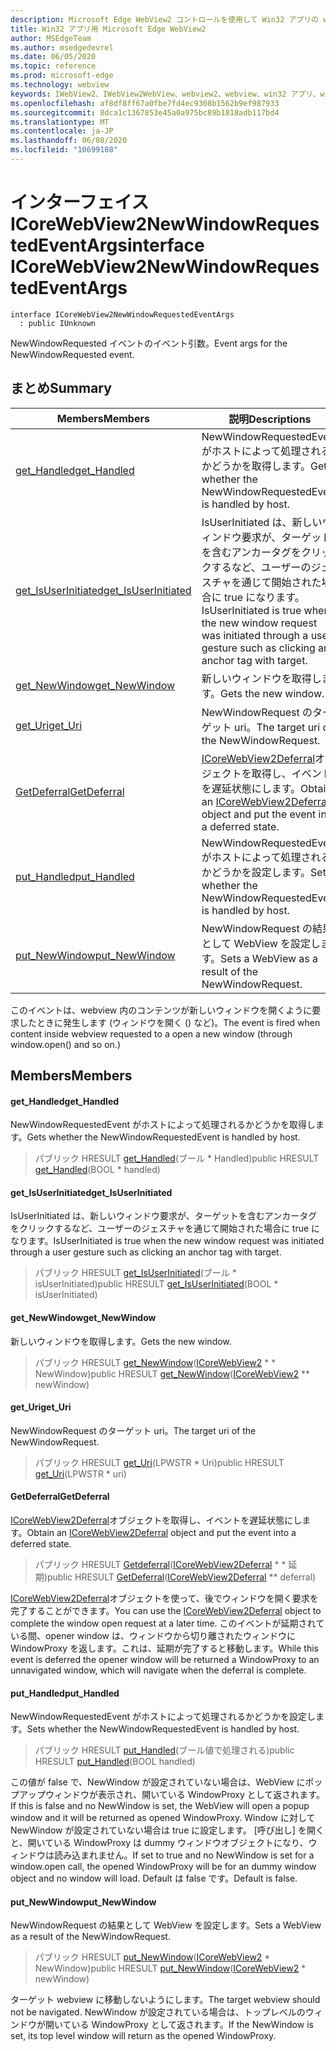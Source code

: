 ```yaml
---
description: Microsoft Edge WebView2 コントロールを使用して Win32 アプリの web コンテンツをホストする
title: Win32 アプリ用 Microsoft Edge WebView2
author: MSEdgeTeam
ms.author: msedgedevrel
ms.date: 06/05/2020
ms.topic: reference
ms.prod: microsoft-edge
ms.technology: webview
keywords: IWebView2、IWebView2WebView、webview2、webview、win32 アプリ、win32、edge、ICoreWebView2、ICoreWebView2Controller、browser control、edge html
ms.openlocfilehash: af8df8ff67a0fbe7fd4ec9308b1562b9ef987933
ms.sourcegitcommit: 8dca1c1367853e45a0a975bc89b1818adb117bd4
ms.translationtype: MT
ms.contentlocale: ja-JP
ms.lasthandoff: 06/08/2020
ms.locfileid: "10699108"
---
```

# <span data-ttu-id="00617-104">インターフェイス ICoreWebView2NewWindowRequestedEventArgs</span><span class="sxs-lookup"><span data-stu-id="00617-104">interface ICoreWebView2NewWindowRequestedEventArgs</span></span> 

```
interface ICoreWebView2NewWindowRequestedEventArgs
  : public IUnknown
```

<span data-ttu-id="00617-105">NewWindowRequested イベントのイベント引数。</span><span class="sxs-lookup"><span data-stu-id="00617-105">Event args for the NewWindowRequested event.</span></span>

## <span data-ttu-id="00617-106">まとめ</span><span class="sxs-lookup"><span data-stu-id="00617-106">Summary</span></span>

 <span data-ttu-id="00617-107">Members</span><span class="sxs-lookup"><span data-stu-id="00617-107">Members</span></span>                        | <span data-ttu-id="00617-108">説明</span><span class="sxs-lookup"><span data-stu-id="00617-108">Descriptions</span></span>
--------------------------------|---------------------------------------------
[<span data-ttu-id="00617-109">get_Handled</span><span class="sxs-lookup"><span data-stu-id="00617-109">get_Handled</span></span>](#get_handled) | <span data-ttu-id="00617-110">NewWindowRequestedEvent がホストによって処理されるかどうかを取得します。</span><span class="sxs-lookup"><span data-stu-id="00617-110">Gets whether the NewWindowRequestedEvent is handled by host.</span></span>
[<span data-ttu-id="00617-111">get_IsUserInitiated</span><span class="sxs-lookup"><span data-stu-id="00617-111">get_IsUserInitiated</span></span>](#get_isuserinitiated) | <span data-ttu-id="00617-112">IsUserInitiated は、新しいウィンドウ要求が、ターゲットを含むアンカータグをクリックするなど、ユーザーのジェスチャを通じて開始された場合に true になります。</span><span class="sxs-lookup"><span data-stu-id="00617-112">IsUserInitiated is true when the new window request was initiated through a user gesture such as clicking an anchor tag with target.</span></span>
[<span data-ttu-id="00617-113">get_NewWindow</span><span class="sxs-lookup"><span data-stu-id="00617-113">get_NewWindow</span></span>](#get_newwindow) | <span data-ttu-id="00617-114">新しいウィンドウを取得します。</span><span class="sxs-lookup"><span data-stu-id="00617-114">Gets the new window.</span></span>
[<span data-ttu-id="00617-115">get_Uri</span><span class="sxs-lookup"><span data-stu-id="00617-115">get_Uri</span></span>](#get_uri) | <span data-ttu-id="00617-116">NewWindowRequest のターゲット uri。</span><span class="sxs-lookup"><span data-stu-id="00617-116">The target uri of the NewWindowRequest.</span></span>
[<span data-ttu-id="00617-117">GetDeferral</span><span class="sxs-lookup"><span data-stu-id="00617-117">GetDeferral</span></span>](#getdeferral) | <span data-ttu-id="00617-118">[ICoreWebView2Deferral](icorewebview2deferral.md)オブジェクトを取得し、イベントを遅延状態にします。</span><span class="sxs-lookup"><span data-stu-id="00617-118">Obtain an [ICoreWebView2Deferral](icorewebview2deferral.md) object and put the event into a deferred state.</span></span>
[<span data-ttu-id="00617-119">put_Handled</span><span class="sxs-lookup"><span data-stu-id="00617-119">put_Handled</span></span>](#put_handled) | <span data-ttu-id="00617-120">NewWindowRequestedEvent がホストによって処理されるかどうかを設定します。</span><span class="sxs-lookup"><span data-stu-id="00617-120">Sets whether the NewWindowRequestedEvent is handled by host.</span></span>
[<span data-ttu-id="00617-121">put_NewWindow</span><span class="sxs-lookup"><span data-stu-id="00617-121">put_NewWindow</span></span>](#put_newwindow) | <span data-ttu-id="00617-122">NewWindowRequest の結果として WebView を設定します。</span><span class="sxs-lookup"><span data-stu-id="00617-122">Sets a WebView as a result of the NewWindowRequest.</span></span>

<span data-ttu-id="00617-123">このイベントは、webview 内のコンテンツが新しいウィンドウを開くように要求したときに発生します (ウィンドウを開く () など)。</span><span class="sxs-lookup"><span data-stu-id="00617-123">The event is fired when content inside webview requested to a open a new window (through window.open() and so on.)</span></span>

## <span data-ttu-id="00617-124">Members</span><span class="sxs-lookup"><span data-stu-id="00617-124">Members</span></span>

#### <span data-ttu-id="00617-125">get_Handled</span><span class="sxs-lookup"><span data-stu-id="00617-125">get_Handled</span></span> 

<span data-ttu-id="00617-126">NewWindowRequestedEvent がホストによって処理されるかどうかを取得します。</span><span class="sxs-lookup"><span data-stu-id="00617-126">Gets whether the NewWindowRequestedEvent is handled by host.</span></span>

> <span data-ttu-id="00617-127">パブリック HRESULT [get_Handled](#get_handled)(ブール \* Handled)</span><span class="sxs-lookup"><span data-stu-id="00617-127">public HRESULT [get_Handled](#get_handled)(BOOL \* handled)</span></span>

#### <span data-ttu-id="00617-128">get_IsUserInitiated</span><span class="sxs-lookup"><span data-stu-id="00617-128">get_IsUserInitiated</span></span> 

<span data-ttu-id="00617-129">IsUserInitiated は、新しいウィンドウ要求が、ターゲットを含むアンカータグをクリックするなど、ユーザーのジェスチャを通じて開始された場合に true になります。</span><span class="sxs-lookup"><span data-stu-id="00617-129">IsUserInitiated is true when the new window request was initiated through a user gesture such as clicking an anchor tag with target.</span></span>

> <span data-ttu-id="00617-130">パブリック HRESULT [get_IsUserInitiated](#get_isuserinitiated)(ブール \* isUserInitiated)</span><span class="sxs-lookup"><span data-stu-id="00617-130">public HRESULT [get_IsUserInitiated](#get_isuserinitiated)(BOOL \* isUserInitiated)</span></span>

#### <span data-ttu-id="00617-131">get_NewWindow</span><span class="sxs-lookup"><span data-stu-id="00617-131">get_NewWindow</span></span> 

<span data-ttu-id="00617-132">新しいウィンドウを取得します。</span><span class="sxs-lookup"><span data-stu-id="00617-132">Gets the new window.</span></span>

> <span data-ttu-id="00617-133">パブリック HRESULT [get_NewWindow](#get_newwindow)([ICoreWebView2](icorewebview2.md) \* \* NewWindow)</span><span class="sxs-lookup"><span data-stu-id="00617-133">public HRESULT [get_NewWindow](#get_newwindow)([ICoreWebView2](icorewebview2.md) \*\* newWindow)</span></span>

#### <span data-ttu-id="00617-134">get_Uri</span><span class="sxs-lookup"><span data-stu-id="00617-134">get_Uri</span></span> 

<span data-ttu-id="00617-135">NewWindowRequest のターゲット uri。</span><span class="sxs-lookup"><span data-stu-id="00617-135">The target uri of the NewWindowRequest.</span></span>

> <span data-ttu-id="00617-136">パブリック HRESULT [get_Uri](#get_uri)(LPWSTR \* Uri)</span><span class="sxs-lookup"><span data-stu-id="00617-136">public HRESULT [get_Uri](#get_uri)(LPWSTR \* uri)</span></span>

#### <span data-ttu-id="00617-137">GetDeferral</span><span class="sxs-lookup"><span data-stu-id="00617-137">GetDeferral</span></span> 

<span data-ttu-id="00617-138">[ICoreWebView2Deferral](icorewebview2deferral.md)オブジェクトを取得し、イベントを遅延状態にします。</span><span class="sxs-lookup"><span data-stu-id="00617-138">Obtain an [ICoreWebView2Deferral](icorewebview2deferral.md) object and put the event into a deferred state.</span></span>

> <span data-ttu-id="00617-139">パブリック HRESULT [Getdeferral](#getdeferral)([ICoreWebView2Deferral](icorewebview2deferral.md) \* \* 延期)</span><span class="sxs-lookup"><span data-stu-id="00617-139">public HRESULT [GetDeferral](#getdeferral)([ICoreWebView2Deferral](icorewebview2deferral.md) \*\* deferral)</span></span>

<span data-ttu-id="00617-140">[ICoreWebView2Deferral](icorewebview2deferral.md)オブジェクトを使って、後でウィンドウを開く要求を完了することができます。</span><span class="sxs-lookup"><span data-stu-id="00617-140">You can use the [ICoreWebView2Deferral](icorewebview2deferral.md) object to complete the window open request at a later time.</span></span> <span data-ttu-id="00617-141">このイベントが延期されている間、opener window は、ウィンドウから切り離されたウィンドウに WindowProxy を返します。これは、延期が完了すると移動します。</span><span class="sxs-lookup"><span data-stu-id="00617-141">While this event is deferred the opener window will be returned a WindowProxy to an unnavigated window, which will navigate when the deferral is complete.</span></span>

#### <span data-ttu-id="00617-142">put_Handled</span><span class="sxs-lookup"><span data-stu-id="00617-142">put_Handled</span></span> 

<span data-ttu-id="00617-143">NewWindowRequestedEvent がホストによって処理されるかどうかを設定します。</span><span class="sxs-lookup"><span data-stu-id="00617-143">Sets whether the NewWindowRequestedEvent is handled by host.</span></span>

> <span data-ttu-id="00617-144">パブリック HRESULT [put_Handled](#put_handled)(ブール値で処理される)</span><span class="sxs-lookup"><span data-stu-id="00617-144">public HRESULT [put_Handled](#put_handled)(BOOL handled)</span></span>

<span data-ttu-id="00617-145">この値が false で、NewWindow が設定されていない場合は、WebView にポップアップウィンドウが表示され、開いている WindowProxy として返されます。</span><span class="sxs-lookup"><span data-stu-id="00617-145">If this is false and no NewWindow is set, the WebView will open a popup window and it will be returned as opened WindowProxy.</span></span> <span data-ttu-id="00617-146">Window に対して NewWindow が設定されていない場合は true に設定します。 [呼び出し] を開くと、開いている WindowProxy は dummy ウィンドウオブジェクトになり、ウィンドウは読み込まれません。</span><span class="sxs-lookup"><span data-stu-id="00617-146">If set to true and no NewWindow is set for a window.open call, the opened WindowProxy will be for an dummy window object and no window will load.</span></span> <span data-ttu-id="00617-147">Default は false です。</span><span class="sxs-lookup"><span data-stu-id="00617-147">Default is false.</span></span>

#### <span data-ttu-id="00617-148">put_NewWindow</span><span class="sxs-lookup"><span data-stu-id="00617-148">put_NewWindow</span></span> 

<span data-ttu-id="00617-149">NewWindowRequest の結果として WebView を設定します。</span><span class="sxs-lookup"><span data-stu-id="00617-149">Sets a WebView as a result of the NewWindowRequest.</span></span>

> <span data-ttu-id="00617-150">パブリック HRESULT [put_NewWindow](#put_newwindow)([ICoreWebView2](icorewebview2.md) \* NewWindow)</span><span class="sxs-lookup"><span data-stu-id="00617-150">public HRESULT [put_NewWindow](#put_newwindow)([ICoreWebView2](icorewebview2.md) \* newWindow)</span></span>

<span data-ttu-id="00617-151">ターゲット webview に移動しないようにします。</span><span class="sxs-lookup"><span data-stu-id="00617-151">The target webview should not be navigated.</span></span> <span data-ttu-id="00617-152">NewWindow が設定されている場合は、トップレベルのウィンドウが開いている WindowProxy として返されます。</span><span class="sxs-lookup"><span data-stu-id="00617-152">If the NewWindow is set, its top level window will return as the opened WindowProxy.</span></span>

